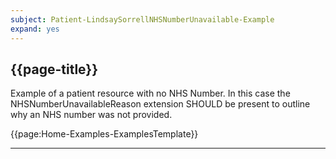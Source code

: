 ```yaml
---
subject: Patient-LindsaySorrellNHSNumberUnavailable-Example
expand: yes
---
```


## {{page-title}}

Example of a patient resource with no NHS Number. In this case the NHSNumberUnavailableReason extension SHOULD be present to outline why an NHS number was not provided.

{{page:Home-Examples-ExamplesTemplate}}

---